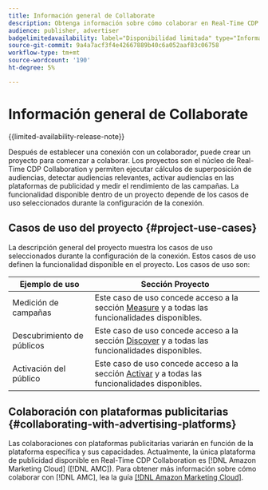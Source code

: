 ```yaml
---
title: Información general de Collaborate
description: Obtenga información sobre cómo colaborar en Real-Time CDP Collaboration.
audience: publisher, advertiser
badgelimitedavailability: label="Disponibilidad limitada" type="Informative" url="https://helpx.adobe.com/legal/product-descriptions/real-time-customer-data-platform-collaboration.html newtab=true"
source-git-commit: 9a4a7acf3f4e42667889b40c6a052aaf83c06758
workflow-type: tm+mt
source-wordcount: '190'
ht-degree: 5%

---
```


# Información general de Collaborate

{{limited-availability-release-note}}

Después de establecer una conexión con un colaborador, puede crear un proyecto para comenzar a colaborar. Los proyectos son el núcleo de Real-Time CDP Collaboration y permiten ejecutar cálculos de superposición de audiencias, detectar audiencias relevantes, activar audiencias en las plataformas de publicidad y medir el rendimiento de las campañas. La funcionalidad disponible dentro de un proyecto depende de los casos de uso seleccionados durante la configuración de la conexión.

## Casos de uso del proyecto {#project-use-cases}

La descripción general del proyecto muestra los casos de uso seleccionados durante la configuración de la conexión. Estos casos de uso definen la funcionalidad disponible en el proyecto. Los casos de uso son:

| Ejemplo de uso | Sección Proyecto |
| --- | --- |
| Medición de campañas | Este caso de uso concede acceso a la sección [Measure](/help/guide/collaborate/measure.md) y a todas las funcionalidades disponibles. |
| Descubrimiento de públicos | Este caso de uso concede acceso a la sección [Discover](/help/guide/collaborate/discover.md) y a todas las funcionalidades disponibles. |
| Activación del público | Este caso de uso concede acceso a la sección [Activar](/help/guide/collaborate/activate.md) y a todas las funcionalidades disponibles. |

## Colaboración con plataformas publicitarias {#collaborating-with-advertising-platforms}

Las colaboraciones con plataformas publicitarias variarán en función de la plataforma específica y sus capacidades. Actualmente, la única plataforma de publicidad disponible en Real-Time CDP Collaboration es [!DNL Amazon Marketing Cloud] ([!DNL AMC]). Para obtener más información sobre cómo colaborar con [!DNL AMC], lea la guía [[!DNL Amazon Marketing Cloud]](/help/guide/collaborate/advertising-platforms/amc.md).

